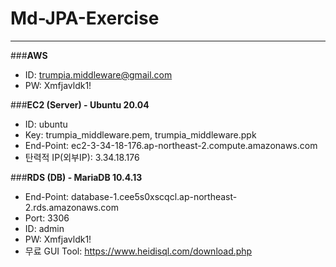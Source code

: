 # Md-JPA-Exercise

---

###**AWS**
- ID: trumpia.middleware@gmail.com
- PW: Xmfjavldk1!

###**EC2 (Server) - Ubuntu 20.04**
- ID: ubuntu
- Key: trumpia_middleware.pem, trumpia_middleware.ppk
- End-Point: ec2-3-34-18-176.ap-northeast-2.compute.amazonaws.com
- 탄력적 IP(외부IP): 3.34.18.176

###**RDS (DB) - MariaDB 10.4.13**
- End-Point: database-1.cee5s0xscqcl.ap-northeast-2.rds.amazonaws.com
- Port: 3306
- ID: admin
- PW: Xmfjavldk1!
- 무료 GUI Tool: <https://www.heidisql.com/download.php>

